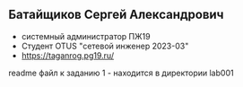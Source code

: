 
## Батайщиков Сергей Александрович
- системный администратор ПЖ19
- Студент OTUS "сетевой инженер 2023-03"
- https://taganrog.pg19.ru/

readme файл к заданию 1 - находится в директории lab001
